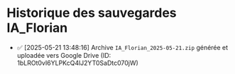 # Historique des sauvegardes IA_Florian

- ✅ [2025-05-21 13:48:16] Archive `IA_Florian_2025-05-21.zip` générée et uploadée vers Google Drive (ID: 1bLROt0vI6YLPKcQ4lJ2YT0SaDtc070jW)
